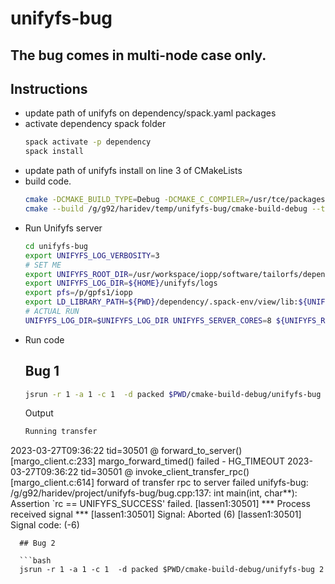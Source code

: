 # unifyfs-bug

## The bug comes in multi-node case only.

## Instructions

- update path of unifyfs on dependency/spack.yaml packages
- activate dependency spack folder
  ```bash
  spack activate -p dependency
  spack install
  ```
- update path of unifyfs install on line 3 of CMakeLists
- build code.
  ```bash
  cmake -DCMAKE_BUILD_TYPE=Debug -DCMAKE_C_COMPILER=/usr/tce/packages/gcc/gcc-8.3.1/bin/gcc -DCMAKE_CXX_COMPILER=/usr/tce/packages/gcc/gcc-8.3.1/bin/g++ -G "CodeBlocks - Unix Makefiles" /g/g92/haridev/temp/unifyfs-bug
  cmake --build /g/g92/haridev/temp/unifyfs-bug/cmake-build-debug --target all -- -j 128
  ```
- Run Unifyfs server
  ```bash
  cd unifyfs-bug
  export UNIFYFS_LOG_VERBOSITY=3
  # SET ME
  export UNIFYFS_ROOT_DIR=/usr/workspace/iopp/software/tailorfs/dependency/.spack-env/view  
  export UNIFYFS_LOG_DIR=${HOME}/unifyfs/logs
  export pfs=/p/gpfs1/iopp
  export LD_LIBRARY_PATH=${PWD}/dependency/.spack-env/view/lib:${UNIFYFS_ROOT_DIR}/lib
  # ACTUAL RUN
  UNIFYFS_LOG_DIR=$UNIFYFS_LOG_DIR UNIFYFS_SERVER_CORES=8 ${UNIFYFS_ROOT_DIR}/bin/unifyfs start --share-dir=${pfs}/unifyfs/share-dir -d
  ```
- Run code
  ## Bug 1
  ```bash
  jsrun -r 1 -a 1 -c 1  -d packed $PWD/cmake-build-debug/unifyfs-bug 1
  ```
  Output
  ```bash
  Running transfer
2023-03-27T09:36:22 tid=30501 @ forward_to_server() [margo_client.c:233] margo_forward_timed() failed - HG_TIMEOUT
2023-03-27T09:36:22 tid=30501 @ invoke_client_transfer_rpc() [margo_client.c:614] forward of transfer rpc to server failed
unifyfs-bug: /g/g92/haridev/project/unifyfs-bug/bug.cpp:137: int main(int, char**): Assertion `rc == UNIFYFS_SUCCESS' failed.
[lassen1:30501] *** Process received signal ***
[lassen1:30501] Signal: Aborted (6)
[lassen1:30501] Signal code:  (-6)
```
  ## Bug 2

  ```bash
  jsrun -r 1 -a 1 -c 1  -d packed $PWD/cmake-build-debug/unifyfs-bug 2
  ```
